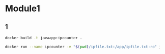 # Module1

## 1

```bash
docker build -t javaapp:ipcounter .
```

```bash
docker run --name ipcounter -v "$(pwd)/ipfile.txt:/app/ipfile.txt:ro" javaapp:ipcounter
```